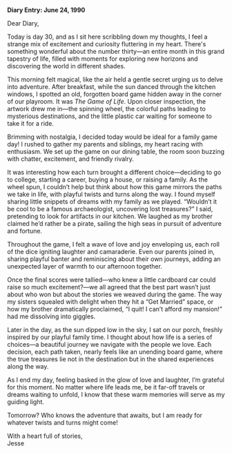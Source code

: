 
**Diary Entry: June 24, 1990**

Dear Diary,

Today is day 30, and as I sit here scribbling down my thoughts, I feel a strange mix of excitement and curiosity fluttering in my heart. There's something wonderful about the number thirty—an entire month in this grand tapestry of life, filled with moments for exploring new horizons and discovering the world in different shades.

This morning felt magical, like the air held a gentle secret urging us to delve into adventure. After breakfast, while the sun danced through the kitchen windows, I spotted an old, forgotten board game hidden away in the corner of our playroom. It was *The Game of Life*. Upon closer inspection, the artwork drew me in—the spinning wheel, the colorful paths leading to mysterious destinations, and the little plastic car waiting for someone to take it for a ride. 

Brimming with nostalgia, I decided today would be ideal for a family game day! I rushed to gather my parents and siblings, my heart racing with enthusiasm. We set up the game on our dining table, the room soon buzzing with chatter, excitement, and friendly rivalry. 

It was interesting how each turn brought a different choice—deciding to go to college, starting a career, buying a house, or raising a family. As the wheel spun, I couldn’t help but think about how this game mirrors the paths we take in life, with playful twists and turns along the way. I found myself sharing little snippets of dreams with my family as we played. “Wouldn’t it be cool to be a famous archaeologist, uncovering lost treasures?” I said, pretending to look for artifacts in our kitchen. We laughed as my brother claimed he’d rather be a pirate, sailing the high seas in pursuit of adventure and fortune. 

Throughout the game, I felt a wave of love and joy enveloping us, each roll of the dice igniting laughter and camaraderie. Even our parents joined in, sharing playful banter and reminiscing about their own journeys, adding an unexpected layer of warmth to our afternoon together.

Once the final scores were tallied—who knew a little cardboard car could raise so much excitement?—we all agreed that the best part wasn’t just about who won but about the stories we weaved during the game. The way my sisters squealed with delight when they hit a “Get Married” space, or how my brother dramatically proclaimed, “I quit! I can’t afford my mansion!” had me dissolving into giggles.

Later in the day, as the sun dipped low in the sky, I sat on our porch, freshly inspired by our playful family time. I thought about how life is a series of choices—a beautiful journey we navigate with the people we love. Each decision, each path taken, nearly feels like an unending board game, where the true treasures lie not in the destination but in the shared experiences along the way.

As I end my day, feeling basked in the glow of love and laughter, I’m grateful for this moment. No matter where life leads me, be it far-off travels or dreams waiting to unfold, I know that these warm memories will serve as my guiding light.

Tomorrow? Who knows the adventure that awaits, but I am ready for whatever twists and turns might come!

With a heart full of stories,  
Jesse
